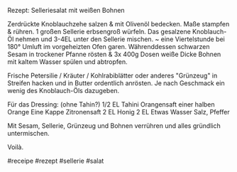 Rezept: Selleriesalat mit weißen Bohnen

Zerdrückte Knoblauchzehe salzen & mit Olivenöl bedecken. Maße stampfen & rühren.
1 großen Sellerie erbsengroß würfeln.
Das gesalzene Knoblauch-Öl nehmen und 3-4EL unter den Sellerie mischen.
~ eine Viertelstunde bei 180° Umluft im vorgeheizten Ofen garen.
Währenddessen schwarzen Sesam in trockener Pfanne rösten  &
3x 400g Dosen weiße Dicke Bohnen mit kaltem Wasser spülen und abtropfen.

Frische Petersilie / Kräuter / Kohlrabiblätter oder anderes "Grünzeug" in Streifen hacken und in Butter ordentlich anrösten. Je nach Geschmack ein wenig des Knoblauch-Öls dazugeben.

Für das Dressing: (ohne Tahin?)
1/2 EL Tahini
Orangensaft einer halben Orange 
Eine Kappe Zitronensaft
2 EL Honig
2 EL Etwas Wasser
Salz, Pfeffer 

Mit Sesam, Sellerie, Grünzeug und Bohnen verrühren und alles gründlich untermischen.

Voilà.

#receipe #rezept #sellerie #salat
